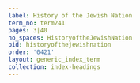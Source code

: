 ```yaml
---
label: History of the Jewish Nation
term_no: term241
pages: 3|40
no_spaces: HistoryoftheJewishNation
pid: historyofthejewishnation
order: '0421'
layout: generic_index_term
collection: index-headings
---
```

